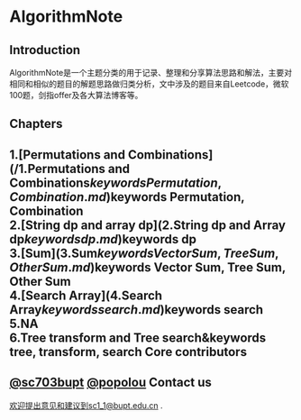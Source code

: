 AlgorithmNote
=============
Introduction
------------
AlgorithmNote是一个主题分类的用于记录、整理和分享算法思路和解法，主要对相同和相似的题目的解题思路做归类分析，文中涉及的题目来自Leetcode，微软100题，剑指offer及各大算法博客等。

Chapters
------------
1.[Permutations and Combinations](/1.Permutations and Combinations$keywords Permutation, Combination.md)$keywords Permutation, Combination  
2.[String dp and array dp](2.String dp and Array dp$keywords dp.md)$keywords dp    
3.[Sum](3.Sum$keywords Vector Sum, Tree Sum, Other Sum.md)$keywords Vector Sum, Tree Sum, Other Sum  
4.[Search Array](4.Search Array$keywords search.md)$keywords search  
5.NA  
6.Tree transform and Tree search&keywords tree, transform, search
Core contributors
------------
[@sc703bupt](https://github.com/sc703bupt)
[@popolou](https://github.com/popolou)
Contact us
------------
欢迎提出意见和建议到sc1_1@bupt.edu.cn .

